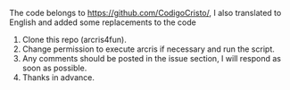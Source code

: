The code belongs to https://github.com/CodigoCristo/, I also translated to English and added some replacements to the code
1. Clone this repo (arcris4fun).
2. Change permission to execute arcris if necessary and run the script.
3. Any comments should be posted in the issue section, I will respond as soon as possible.
4. Thanks in advance.
